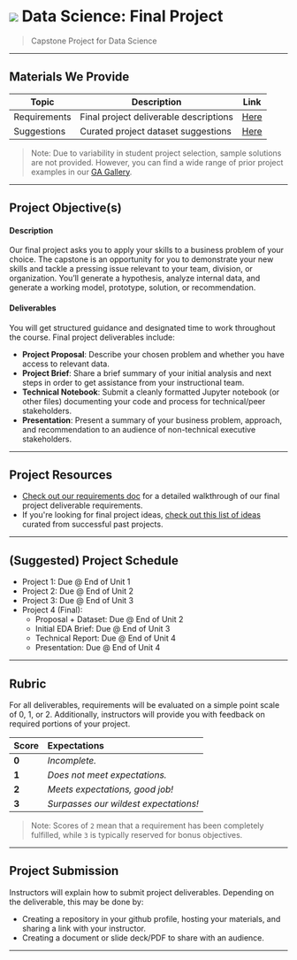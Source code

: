 # ![](https://ga-dash.s3.amazonaws.com/production/assets/logo-9f88ae6c9c3871690e33280fcf557f33.png) Data Science: Final Project

> Capstone Project for Data Science

---

## Materials We Provide

| Topic | Description | Link |
| --- | --- | --- |
| Requirements | Final project deliverable descriptions | [Here](./requirements.md) |
| Suggestions | Curated project dataset suggestions  | [Here](./suggestions.md) |

> Note: Due to variability in student project selection, sample solutions are not provided. However, you can find a wide range of prior project examples in our [GA Gallery](https://gallery.generalassemb.ly/DS?metro=).

---

## Project Objective(s)

#### Description
Our final project asks you to apply your skills to a business problem of your choice. The capstone is an opportunity for you to demonstrate your new skills and tackle a pressing issue relevant to your team, division, or organization. You’ll generate a hypothesis, analyze internal data, and generate a working model, prototype, solution, or recommendation.

#### Deliverables
You will get structured guidance and designated time to work throughout the course. Final project deliverables include:

- **Project Proposal**: Describe your chosen problem and whether you have access to relevant data.
- **Project Brief**: Share a brief summary of your initial analysis and next steps in order to get assistance from your instructional team.
- **Technical Notebook**: Submit a cleanly formatted Jupyter notebook (or other files) documenting your code and process for technical/peer stakeholders.
- **Presentation**: Present a summary of your business problem, approach, and recommendation to an audience of non-technical executive stakeholders.

---

## Project Resources

* [Check out our requirements doc](./requirements.md) for a detailed walkthrough of our final project deliverable requirements. 
* If you're looking for final project ideas, [check out this list of ideas](./suggestions.md) curated from successful past projects.

---

## (Suggested) Project Schedule

- Project 1: Due @ End of Unit 1
- Project 2: Due @ End of Unit 2
- Project 3: Due @ End of Unit 3
- Project 4 (Final):
    - Proposal + Dataset: Due @ End of Unit 2
    - Initial EDA Brief: Due @ End of Unit 3
    - Technical Report: Due @ End of Unit 4
    - Presentation: Due @ End of Unit 4

---

## Rubric

For all deliverables, requirements will be evaluated on a simple point scale of 0, 1, or 2. Additionally, instructors will provide you with feedback on required portions of your project.

Score | Expectations
:--- | :---
**0** | _Incomplete._
**1** | _Does not meet expectations._
**2** | _Meets expectations, good job!_
**3** | _Surpasses our wildest expectations!_

> Note: Scores of `2` mean that a requirement has been completely fulfilled, while `3` is typically reserved for bonus objectives.


---


## Project Submission

Instructors will explain how to submit project deliverables. Depending on the deliverable, this may be done by:

- Creating a repository in your github profile, hosting your materials, and sharing a link with your instructor.
- Creating a document or slide deck/PDF to share with an audience.

---
